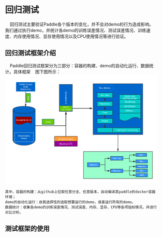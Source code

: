 # 回归测试
     回归测试主要验证Paddle各个版本的变化，并不会对demo的行为造成影响。我们通过执行demo，并统计各demo的训练误差情况、测试误差情况、训练速度、内存使用情况、显存使用情况以及CPU使用情况等进行验证。
     
## 回归测试框架介绍
     Paddle回归测试框架分为三部分：容器的构建、demo的自动化运行、数据统计。具体框架
    图下图所示：
    ![image](https://github.com/beckett1124/regtest/raw/master/regression.png)
    
    其中，容器的构建：从github上拉取任意分支、任意版本，自动编译其paddle的docker容器环境；
    demo的自动化运行：自我选择性的选取想要运行的demo，或者运行所有的demo。
    数据统计：收集各demo的训练误差情况、测试误差、内存、显存、CPU等各项指标情况，并进行对比分析。
    
## 测试框架的使用
